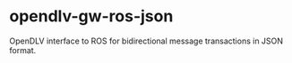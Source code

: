 # opendlv-gw-ros-json
OpenDLV interface to ROS for bidirectional message transactions in JSON format.
